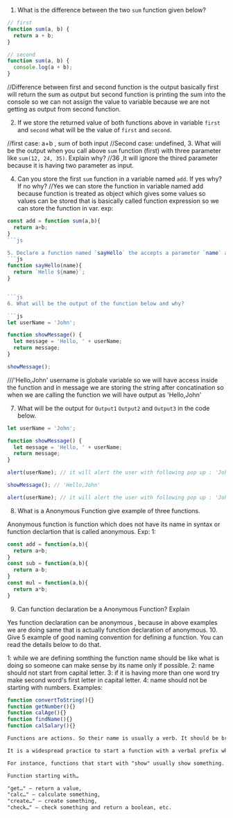 1. What is the difference between the two `sum` function given below?

```js
// first
function sum(a, b) {
  return a + b;
}

// second
function sum(a, b) {
  console.log(a + b);
}
```
//Difference between first and second function is the output basically first will return the sum as output but second function is printing the sum into the console so we can not assign the value to variable because we are not getting as output from second function.

2. If we store the returned value of both functions above in variable `first` and `second` what will be the value of `first` and `second`.

//first case: a+b , sum of both input
//Second case: undefined,
3. What will be the output when you call above `sum` function (first) with three parameter like `sum(12, 24, 35)`. Explain why?
//36 ,It will ignore the thired parameter because it is having two parameter as input.

4. Can you store the first `sum` function in a variable named `add`. If yes why? If no why?
//Yes we can store the function in variable named add because function is treated as object which gives some values so values can be stored that is basically called function expression so we can store the function in var.
exp:
```js
const add = function sum(a,b){
  return a+b;
}
```js

5. Declare a function named `sayHello` the accepts a parameter `name` and returns the name like `Hello Arya`.
```js
function sayHello(name){
  return `Hello ${name}`;
}


```js
6. What will be the output of the function below and why?

```js
let userName = 'John';

function showMessage() {
  let message = 'Hello, ' + userName;
  return message;
}

showMessage();
```
///'Hello,John'
username is globale variable so we will have access inside the function and in message we are storing the string after concatination so when we are calling the function we will have output as 'Hello,John'

7. What will be the output for `Output1` `Output2` and `Output3` in the code below.

```js
let userName = 'John';

function showMessage() {
  let message = 'Hello, ' + userName;
  return message;
}

alert(userName); // it will alert the user with following pop up : 'John'

showMessage(); // 'Hello,John'

alert(userName); // it will alert the user with following pop up : 'John'

```

8. What is a Anonymous Function give example of three functions.

Anonymous function is function which does not have its name in syntax or function declartion that is called anonymous.
Exp:
1: 
```js
const add = function(a,b){
  return a+b;
}
const sub = function(a,b){
  return a-b;
}
const mul = function(a,b){
  return a*b;
}
 ```



9. Can function declaration be a Anonymous Function? Explain

Yes function declaration can be anonymous , because in above examples we are doing same that is actually function declaration of anonymous.
10. Give 5 example of good naming convention for defining a function. You can read the details below to do that.

1: while we are defining somthing the function name should be like what is doing so someone can make sense by its name only if possible.
2: name should not start from capital letter.
3: if it is having more than one word try make second word's first letter in capital letter.
4: name should not be starting with numbers.
Examples:

```js
function convertToString(){}
function getNumber(){}
function calAge(){}
function findName(){}
function calSalary(){}

```
```md
Functions are actions. So their name is usually a verb. It should be brief, as accurate as possible and describe what the function does, so that someone reading the code gets an indication of what the function does.

It is a widespread practice to start a function with a verbal prefix which vaguely describes the action. There must be an agreement within the team on the meaning of the prefixes.

For instance, functions that start with "show" usually show something.

Function starting with…

"get…" – return a value,
"calc…" – calculate something,
"create…" – create something,
"check…" – check something and return a boolean, etc.
```
